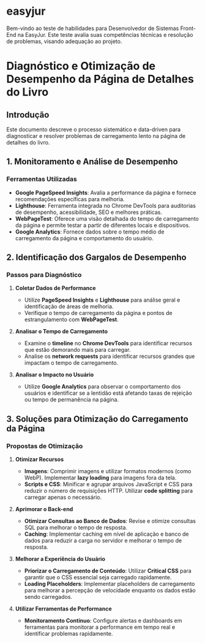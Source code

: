 # easyjur

Bem-vindo ao teste de habilidades para Desenvolvedor de Sistemas Front-End na EasyJur. Este teste avalia suas competências técnicas e resolução de problemas, visando adequação ao projeto.

# Diagnóstico e Otimização de Desempenho da Página de Detalhes do Livro

## Introdução

Este documento descreve o processo sistemático e data-driven para diagnosticar e resolver problemas de carregamento lento na página de detalhes do livro.

## 1. Monitoramento e Análise de Desempenho

### Ferramentas Utilizadas

- **Google PageSpeed Insights**: Avalia a performance da página e fornece recomendações específicas para melhoria.
- **Lighthouse**: Ferramenta integrada no Chrome DevTools para auditorias de desempenho, acessibilidade, SEO e melhores práticas.
- **WebPageTest**: Oferece uma visão detalhada do tempo de carregamento da página e permite testar a partir de diferentes locais e dispositivos.
- **Google Analytics**: Fornece dados sobre o tempo médio de carregamento da página e comportamento do usuário.

## 2. Identificação dos Gargalos de Desempenho

### Passos para Diagnóstico

1. **Coletar Dados de Performance**

   - Utilize **PageSpeed Insights** e **Lighthouse** para análise geral e identificação de áreas de melhoria.
   - Verifique o tempo de carregamento da página e pontos de estrangulamento com **WebPageTest**.

2. **Analisar o Tempo de Carregamento**

   - Examine o **timeline** no **Chrome DevTools** para identificar recursos que estão demorando mais para carregar.
   - Analise os **network requests** para identificar recursos grandes que impactam o tempo de carregamento.

3. **Analisar o Impacto no Usuário**
   - Utilize **Google Analytics** para observar o comportamento dos usuários e identificar se a lentidão está afetando taxas de rejeição ou tempo de permanência na página.

## 3. Soluções para Otimização do Carregamento da Página

### Propostas de Otimização

1. **Otimizar Recursos**

   - **Imagens**: Comprimir imagens e utilizar formatos modernos (como WebP). Implementar **lazy loading** para imagens fora da tela.
   - **Scripts e CSS**: Minificar e agrupar arquivos JavaScript e CSS para reduzir o número de requisições HTTP. Utilizar **code splitting** para carregar apenas o necessário.

2. **Aprimorar o Back-end**

   - **Otimizar Consultas ao Banco de Dados**: Revise e otimize consultas SQL para melhorar o tempo de resposta.
   - **Caching**: Implementar caching em nível de aplicação e banco de dados para reduzir a carga no servidor e melhorar o tempo de resposta.

3. **Melhorar a Experiência do Usuário**

   - **Priorizar o Carregamento de Conteúdo**: Utilizar **Critical CSS** para garantir que o CSS essencial seja carregado rapidamente.
   - **Loading Placeholders**: Implementar placeholders de carregamento para melhorar a percepção de velocidade enquanto os dados estão sendo carregados.

4. **Utilizar Ferramentas de Performance**
   - **Monitoramento Contínuo**: Configure alertas e dashboards em ferramentas para monitorar a performance em tempo real e identificar problemas rapidamente.
